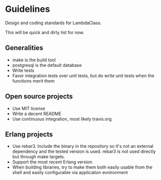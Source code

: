 # Guidelines
Design and coding standards for LambdaClass.

This will be quick and dirty list for now.

## Generalities

* make is the build tool
* postgresql is the default database
* Write tests
* Favor integration tests over unit tests, but do write unit tests
  when the functions merit them

## Open source projects

* Use MIT license
* Write a decent README
* Use continuous integration, most likely travis.org

## Erlang projects

* Use rebar3. Include the binary in the repository so it's not an external dependency and the tested version is used. rebar3 is not used directly but through make targets.
* Support the most recent Erlang version
* When building libraries, try to make them both easily usable from
  the shell and easily configurable via application evnironment
